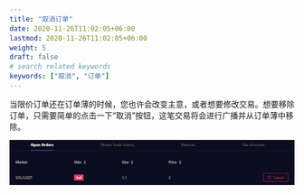 ```yaml
---
title: "取消订单"
date: 2020-11-26T11:02:05+06:00
lastmod: 2020-11-26T11:02:05+06:00
weight: 5
draft: false
# search related keywords
keywords: ["取消", "订单"]
---
```


当限价订单还在订单薄的时候，您也许会改变主意，或者想要修改交易。想要移除订单，只需要简单的点击一下“取消”按钮，这笔交易将会进行广播并从订单薄中移除。

![cancel](cancel.png)
